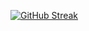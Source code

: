 [![GitHub Streak](http://github-readme-streak-stats.herokuapp.com?user=Erick-Panni-Encora&theme=transparent&border_radius=10&date_format=M%20j%5B%2C%20Y%5D&exclude_days=Sun%2CSat)](https://git.io/streak-stats)
